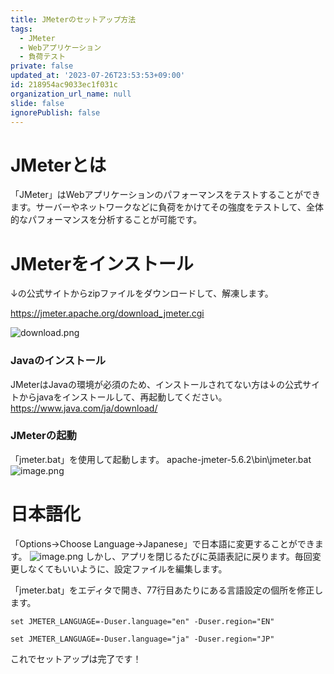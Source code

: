 ```yaml
---
title: JMeterのセットアップ方法
tags:
  - JMeter
  - Webアプリケーション
  - 負荷テスト
private: false
updated_at: '2023-07-26T23:53:53+09:00'
id: 218954ac9033ec1f031c
organization_url_name: null
slide: false
ignorePublish: false
---
```

# JMeterとは
「JMeter」はWebアプリケーションのパフォーマンスをテストすることができます。サーバーやネットワークなどに負荷をかけてその強度をテストして、全体的なパフォーマンスを分析することが可能です。

# JMeterをインストール

↓の公式サイトからzipファイルをダウンロードして、解凍します。

https://jmeter.apache.org/download_jmeter.cgi

![download.png](https://qiita-image-store.s3.ap-northeast-1.amazonaws.com/0/2603981/a8795855-dd1b-87cb-4b89-de88639a4d85.png)

### Javaのインストール

JMeterはJavaの環境が必須のため、インストールされてない方は↓の公式サイトからjavaをインストールして、再起動してください。
https://www.java.com/ja/download/

### JMeterの起動
「jmeter.bat」を使用して起動します。
apache-jmeter-5.6.2\bin\jmeter.bat
![image.png](https://qiita-image-store.s3.ap-northeast-1.amazonaws.com/0/2603981/8fe4faa0-2b3e-9378-7ec0-d1d328d5d3df.png)


# 日本語化

「Options->Choose Language->Japanese」で日本語に変更することができます。
![image.png](https://qiita-image-store.s3.ap-northeast-1.amazonaws.com/0/2603981/e0cbf086-b314-abb0-7c78-30d746c76295.png)
しかし、アプリを閉じるたびに英語表記に戻ります。毎回変更しなくてもいいように、設定ファイルを編集します。

「jmeter.bat」をエディタで開き、77行目あたりにある言語設定の個所を修正します。

```bat:修正前
set JMETER_LANGUAGE=-Duser.language="en" -Duser.region="EN"
```

```bat:修正後
set JMETER_LANGUAGE=-Duser.language="ja" -Duser.region="JP"
```

これでセットアップは完了です！


